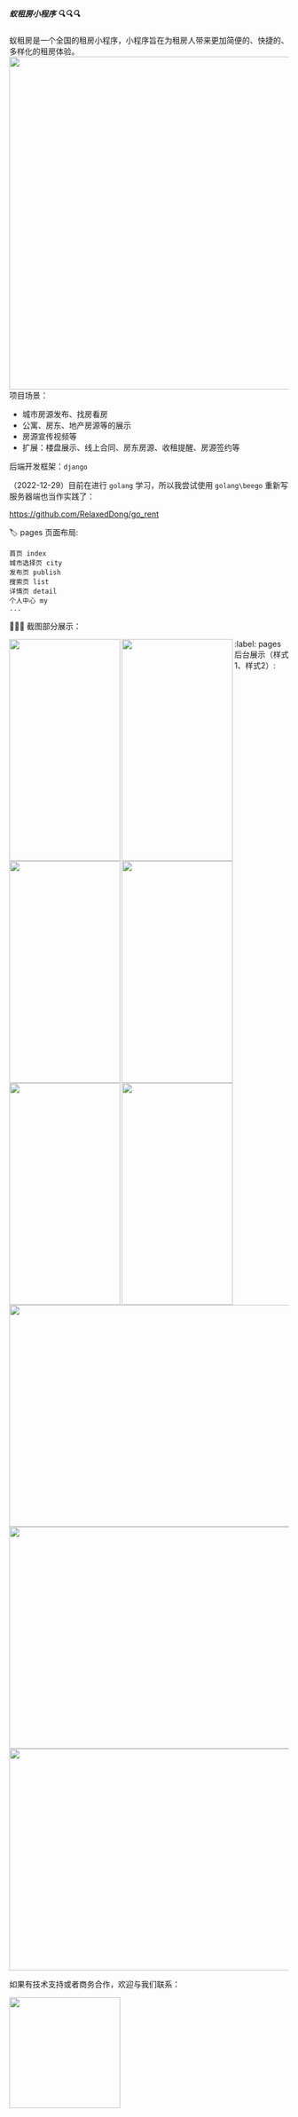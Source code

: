##### 蚁租房小程序 :mag::mag::mag:

蚁租房是一个全国的租房小程序，小程序旨在为租房人带来更加简便的、快捷的、多样化的租房体验。
<img src="https://rent-mini.obs.cn-north-4.myhuaweicloud.com/conf/35416EB8-64B4-4A1E-9313-1DEA11D3C201.png" width = "1000" height = "600"  align=left />


项目场景：
- 城市房源发布、找房看房
- 公寓、房东、地产房源等的展示
- 房源宣传视频等
- 扩展：楼盘展示、线上合同、房东房源、收租提醒、房源签约等

后端开发框架：`django`

（2022-12-29）目前在进行 `golang` 学习，所以我尝试使用 `golang\beego` 重新写服务器端也当作实践了：

https://github.com/RelaxedDong/go_rent


:label: pages 页面布局: 
```
首页 index
城市选择页 city
发布页 publish
搜索页 list
详情页 detail
个人中心 my
...
```

:art::art::art: 截图部分展示：

<img src="https://szs-renting.oss-cn-shenzhen.aliyuncs.com/mina/show/9113E57C-F80C-462D-8D64-6AFF300C4B67.png" width = "200" height = "400"  align=left />
<img src="https://szs-renting.oss-cn-shenzhen.aliyuncs.com/mina/show/0B62E1EB-6331-472B-92F7-B1E1FC5DAAFC.png" width = "200" height = "400"  align=left />
<img src="https://szs-renting.oss-cn-shenzhen.aliyuncs.com/mina/show/5CD63CAB-84D4-4DC0-AB02-88EDE8328E6B.png" width = "200" height = "400"  align=left />
<img src="https://szs-renting.oss-cn-shenzhen.aliyuncs.com/mina/show/ECC2CCF9-5207-4764-9947-167FA80EA2FE.png" width = "200" height = "400"  align=left />
<img src="https://szs-renting.oss-cn-shenzhen.aliyuncs.com/mina/show/86F4C322-369B-43FF-9947-417BBB18DDDA.png" width = "200" height = "400"  align=left />
<img src="https://szs-renting.oss-cn-shenzhen.aliyuncs.com/mina/show/3848184C-723D-43D0-94A5-4A2435FF0E5B.png" width = "200" height = "400"  align=left />
:label: pages 后台展示（样式1、样式2）: 

<img src="https://rent-mini.obs.cn-north-4.myhuaweicloud.com/conf/D7554251-80D5-4685-8EB7-5259569D7B62.png" width = "600" height = "400" aligh=left />
<img src="https://rent-mini.obs.cn-north-4.myhuaweicloud.com/conf/42ED5B1E-EA0F-4C76-8067-5103F7D214B1.png" width = "600" height = "400" aligh=left />
<img src="https://img-blog.csdnimg.cn/20210423115030930.png?x-oss-process=image/watermark,type_ZmFuZ3poZW5naGVpdGk,shadow_10,text_aHR0cHM6Ly9ibG9nLmNzZG4ubmV0L3FxXzQyMjM5NTIw,size_16,color_FFFFFF,t_70" width = "600" height = "400" aligh=left />

如果有技术支持或者商务合作，欢迎与我们联系：

<img src="https://szs-renting.oss-cn-shenzhen.aliyuncs.com/mina/show/WechatIMG43.jpeg" width = "200" height = "200" aligh=left />




